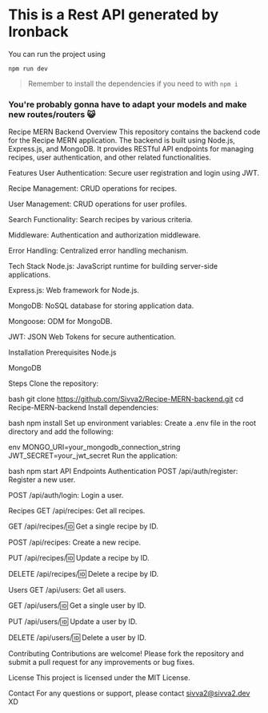 # This is a Rest API generated by Ironback

You can run the project using

```
npm run dev
```

> Remember to install the dependencies if you need to with `npm i`

### You're probably gonna have to adapt your models and make new routes/routers 😺

Recipe MERN Backend
Overview
This repository contains the backend code for the Recipe MERN application. The backend is built using Node.js, Express.js, and MongoDB. It provides RESTful API endpoints for managing recipes, user authentication, and other related functionalities.

Features
User Authentication: Secure user registration and login using JWT.

Recipe Management: CRUD operations for recipes.

User Management: CRUD operations for user profiles.

Search Functionality: Search recipes by various criteria.

Middleware: Authentication and authorization middleware.

Error Handling: Centralized error handling mechanism.

Tech Stack
Node.js: JavaScript runtime for building server-side applications.

Express.js: Web framework for Node.js.

MongoDB: NoSQL database for storing application data.

Mongoose: ODM for MongoDB.

JWT: JSON Web Tokens for secure authentication.

Installation
Prerequisites
Node.js

MongoDB

Steps
Clone the repository:

bash
git clone https://github.com/Sivva2/Recipe-MERN-backend.git
cd Recipe-MERN-backend
Install dependencies:

bash
npm install
Set up environment variables: Create a .env file in the root directory and add the following:

env
MONGO_URI=your_mongodb_connection_string
JWT_SECRET=your_jwt_secret
Run the application:

bash
npm start
API Endpoints
Authentication
POST /api/auth/register: Register a new user.

POST /api/auth/login: Login a user.

Recipes
GET /api/recipes: Get all recipes.

GET /api/recipes/:id: Get a single recipe by ID.

POST /api/recipes: Create a new recipe.

PUT /api/recipes/:id: Update a recipe by ID.

DELETE /api/recipes/:id: Delete a recipe by ID.

Users
GET /api/users: Get all users.

GET /api/users/:id: Get a single user by ID.

PUT /api/users/:id: Update a user by ID.

DELETE /api/users/:id: Delete a user by ID.

Contributing
Contributions are welcome! Please fork the repository and submit a pull request for any improvements or bug fixes.

License
This project is licensed under the MIT License.

Contact
For any questions or support, please contact sivva2@sivva2.dev XD 
